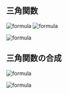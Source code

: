 
## 三角関数

![formula](https://latex.codecogs.com/gif.latex?\sin(\theta+2n\pi)=\sin\theta)
![formula](https://latex.codecogs.com/gif.latex?\cos(\theta+2n\pi)=\cos\theta)

![formula](https://latex.codecogs.com/gif.latex?\sin^{2}\theta+\cos^{2}\theta=1)

## 三角関数の合成

![formula](https://latex.codecogs.com/gif.latex?a\sin\theta+b\cos\theta=\sqrt{a^{2}+b^{2}}\cos(\theta+\beta))


![formula](https://latex.codecogs.com/gif.latex?\sum_{n=1}^{N}a_n)


